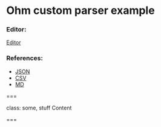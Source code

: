# Ohm custom parser example


### Editor:
[Editor](https://ohmlang.github.io/editor/)

### References:
- [JSON](https://github.com/jwmerrill/ohm-grammar-json/blob/master/src/json.ohm)
- [CSV](https://github.com/harc/ohm/blob/master/examples/csv/csv.ohm)
- [MD](https://github.com/joshmarinacci/blogeditor/blob/master/draftversion/markdown.ohm)


===

class: some, stuff
Content

===